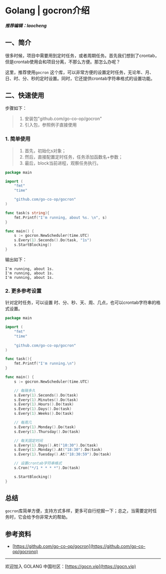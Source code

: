 # Golang | gocron介绍

##### 推荐编辑：laocheng

## 一、简介 
很多时候，项目中需要用到定时任务，或者周期任务。首先我们想到了crontab，但是crontab使用会和项目分离，不那么方便。那怎么办呢？

这里，推荐使用`gocron` 这个库，可以非常方便的设置定时任务，无论年、月、日、时、分、秒的定时设置。同时，它还提供crontab字符串格式的设置功能。

## 二、快速使用
步骤如下：
> 1. 安装包"github.com/go-co-op/gocron"
> 2. 引入包，参照例子直接使用


### 1. 简单使用

> 1. 首先，初始化s对象；
> 2. 然后，直接配置定时任务，任务添加函数名+参数；
> 3. 最后，block当前进程，观察任务执行。

```go
package main

import (
	"fmt"
	"time"

	"github.com/go-co-op/gocron"
)

func task(s string){
	fmt.Printf("I'm running, about %s. \n", s)
}

func main() {
	s := gocron.NewScheduler(time.UTC)
	s.Every(1).Seconds().Do(task, "1s")
	s.StartBlocking()
}

```
输出如下：
```
I'm running, about 1s. 
I'm running, about 1s. 
I'm running, about 1s. 
```

### 2. 更多参考设置

针对定时任务，可以设置 时、分、秒、天、周、几点，也可以crontab字符串的格式设置。
```go
package main

import (
	"fmt"
	"time"
	
	"github.com/go-co-op/gocron"
)

func task(){
	fmt.Printf("I'm running.\n")
}

func main() {
	s := gocron.NewScheduler(time.UTC)

	// 每隔多久
	s.Every(1).Seconds().Do(task)
	s.Every(1).Minutes().Do(task)
	s.Every(1).Hours().Do(task)
	s.Every(1).Days().Do(task)
	s.Every(1).Weeks().Do(task)

	// 每周几
	s.Every(1).Monday().Do(task)
	s.Every(1).Thursday().Do(task)

	// 每天固定时间
	s.Every(1).Days().At("10:30").Do(task)
	s.Every(1).Monday().At("18:30").Do(task)
	s.Every(1).Tuesday().At("18:30:59").Do(task)

	// 设置crontab字符串格式
	s.Cron("*/1 * * * *").Do(task)

	s.StartBlocking()
}

```

## 总结

`gocron`库简单方便，支持方式多样，更多可自行挖掘一下；总之，当需要定时任务时，它会给予你非常大的帮助。

## 参考资料

* [https://github.com/go-co-op/gocron](https://github.com/go-co-op/gocrono)

---

欢迎加入 GOLANG 中国社区：[https://gocn.vip](https://gocn.vip)





















